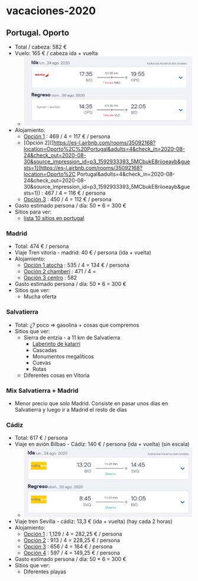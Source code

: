 # vacaciones-2020



## Portugal. Oporto

- Total / cabeza: 582 €
- Vuelo: 165 € / cabeza ida + vuelta
  - ![image-20200623190056299](assets/image-20200623190056299.png)
- Alojamiento:
  - [Opción 1](https://es-l.airbnb.com/rooms/24598886?location=Oporto%2C%20Portugal&adults=4&check_in=2020-08-24&check_out=2020-08-30&source_impression_id=p3_1592933383_vMUfvP7K%2Ffg0vr9Q&guests=1) : 469 / 4 = 117 € / persona
  - [Opción 2]([https://es-l.airbnb.com/rooms/35092168?location=Oporto%2C%20Portugal&adults=4&check_in=2020-08-24&check_out=2020-08-30&source_impression_id=p3_1592933393_5MCbukE8riioeayb&guests=1](https://es-l.airbnb.com/rooms/35092168?location=Oporto%2C Portugal&adults=4&check_in=2020-08-24&check_out=2020-08-30&source_impression_id=p3_1592933393_5MCbukE8riioeayb&guests=1)) : 467 / 4 = 116 € / persona
  - [Opción 3](https://es-l.airbnb.com/rooms/17718139?location=Oporto%2C%20Portugal&adults=4&check_in=2020-08-24&check_out=2020-08-30&source_impression_id=p3_1592933406_vRDrPdRNKBYiv9Q%2B&guests=1) : 450 / 4 = 112 € / persona
- Gasto estimado persona / día: 50 * 6 = 300 €
- Sitios para ver:
  - [lista 10 sitios en portugal](https://www.viajeroscallejeros.com/lugares-que-ver-portugal/)



### Madrid

- Total: 474 € / persona
- Viaje Tren vitoria - madrid:  40 € / persona (ida + vuelta)
- Alojamiento:
  - [Opción 1 atocha](https://es-l.airbnb.com/rooms/31954947?location=Madrid&adults=4&check_in=2020-08-24&check_out=2020-08-30&source_impression_id=p3_1592934354_7duc1Q0BeckTS%2Bxp&guests=1) : 535 / 4 = 134 € / persona
  - [Opción 2 chamberí](https://es-l.airbnb.com/rooms/39455977?location=Madrid&adults=4&check_in=2020-08-24&check_out=2020-08-30&source_impression_id=p3_1592934675_94UF%2B7dZOX%2BhCxlM&guests=1) : 471 / 4 =
  - [Opción 3 centro](https://es-l.airbnb.com/rooms/22982876?location=Madrid&adults=4&check_in=2020-08-24&check_out=2020-08-30&source_impression_id=p3_1592934719_eKH3fKuSEG7WkEKv&guests=1) : 582
- Gasto estimado persona / día: 50 * 6 = 300 €
- Sitios que ver:
  - Mucha oferta



### Salvatierra

- Total: ¿? poco => gasolina + cosas que compremos
- Sitios que ver:
  - Sierra de entzia - a 11 km de Salvatierra
    - [Laberinto de katarri](https://es.wikiloc.com/rutas-a-pie/laberinto-de-katarri-desde-la-ctra-opakua-urbasa-19179485)
    - Cascadas
    - Monumentos megalíticos
    - Cuevas
    - Rutas
  - Diferentes cosas en Vitoria



### Mix Salvatierra + Madrid

- Menor precio que solo Madrid. Consiste en pasar unos días en Salvatierra y luego ir a Madrid el resto de días



### Cádiz

- Total: 617 € / persona
- Viaje en avión Bilbao - Cádiz: 140 € / persona (ida + vuelta) (sin escala) 
  - ![image-20200625190533803](assets/image-20200625190533803.png)
- Viaje tren Sevilla - cádiz: 13,3 € (ida + vuelta) (hay cada 2 horas)
- Alojamiento:
  - [Opción 1]([https://es-l.airbnb.com/rooms/32787787?location=c%C3%A1diz&adults=4&check_in=2020-08-24&check_out=2020-08-30&source_impression_id=p3_1593102114_p%2FsUrqgbRDX8eTMy&guests=1](https://es-l.airbnb.com/rooms/32787787?location=cádiz&adults=4&check_in=2020-08-24&check_out=2020-08-30&source_impression_id=p3_1593102114_p%2FsUrqgbRDX8eTMy&guests=1)) : 1,129 / 4 = 282,25 € / persona
  - [Opción 2]([https://es-l.airbnb.com/rooms/21174923?location=c%C3%A1diz&adults=4&check_in=2020-08-24&check_out=2020-08-30&source_impression_id=p3_1593102115_c1lBl2DgFcLbZL49&guests=1](https://es-l.airbnb.com/rooms/21174923?location=cádiz&adults=4&check_in=2020-08-24&check_out=2020-08-30&source_impression_id=p3_1593102115_c1lBl2DgFcLbZL49&guests=1)) : 913 / 4 = 228,25 € / persona
  - [Opción 3]() : 656 / 4 = 164 € / persona
  - [Opción 4]() : 597 / 4 = 149,25 € / persona
- Gasto estimado persona / día: 50 * 6 = 300 €
- Sitios que ver:
  - Diferentes playas

